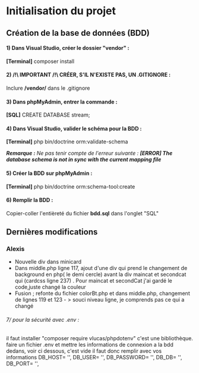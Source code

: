 # Initialisation du projet

## Création de la base de données (BDD)

#### 1) Dans Visual Studio, créer le dossier "vendor" :
<b>[Terminal]</b> composer install

#### 2) /!\ IMPORTANT /!\ CRÉER, S'IL N'EXISTE PAS, UN .GITIGNORE :
Inclure <b>/vendor/</b> dans le .gitignore

#### 3) Dans phpMyAdmin, entrer la commande :
<b>[SQL]</b> CREATE DATABASE stream;

#### 4) Dans Visual Studio, valider le schéma pour la BDD :
<b>[Terminal]</b> php bin/doctrine orm:validate-schema

<i><b>Remarque :</b> Ne pas tenir compte de l'erreur suivante : <b>[ERROR] The database schema is not in sync with the current mapping file</b></i>

#### 5) Créer la BDD sur phpMyAdmin :
<b>[Terminal]</b> php bin/doctrine orm:schema-tool:create

#### 6) Remplir la BDD :
Copier-coller l'entièreté du fichier <b>bdd.sql</b> dans l'onglet "SQL"

## Dernières modifications
### Alexis
* Nouvelle div dans minicard
* Dans middle.php ligne 117,  ajout d'une div qui prend le changement de background en php( le demi cercle) avant la div maincat et secondcat qui  (cardcss ligne 237) . Pour maincat et secondCat j'ai gardé le code,juste changé la couleur
* Fusion ; refonte du fichier colorBt.php et dans middle.php, changement de lignes 119 et 123 - > souci niveau ligne, je comprends pas ce qui a changé
###### 7/ pour la sécurité avec .env :
il faut installer "composer require vlucas/phpdotenv" c'est une bibliothèque.
faire un fichier .env et mettre les informations de connexion a la bdd dedans, voir ci dessous, c'est vide il faut donc remplir avec vos informations
    DB_HOST= '',
    DB_USER= '',
    DB_PASSWORD= '',
    DB_DB= '',
    DB_PORT= '',
